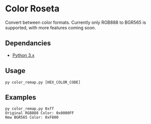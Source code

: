 # Color Roseta

Convert between color formats.
Currently only RGB888 to BGR565 is supported, with more features coming soon.

## Dependancies

- [Python 3.x](https://www.python.org/downloads/)

## Usage

```
py color_remap.py [HEX_COLOR_CODE]   
```

## Examples

```
py color_remap.py 0xff  
Original RGB888 Color: 0x0000FF
New BGR565 Color: 0xF800
```


